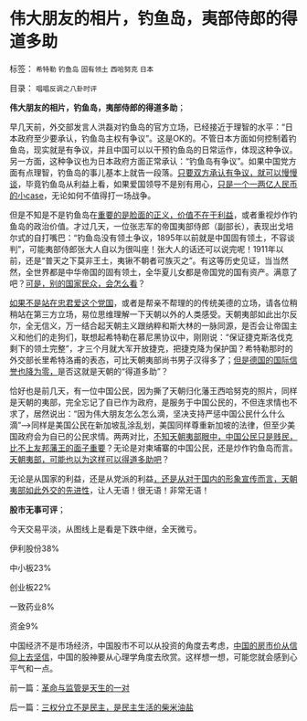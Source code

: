 # 伟大朋友的相片，钓鱼岛，夷部侍郎的得道多助

标签： `希特勒` `钓鱼岛` `固有领土` `西哈努克` `日本` 

目录： `唱唱反调之八卦时评`

**伟大朋友的相片，钓鱼岛，夷部侍郎的得道多助**；

早几天前，外交部发言人洪磊对钓鱼岛的官方立场，已经接近于理智的水平：“日本政府至少要承认，钓鱼岛主权有争议”。这是OK的。不管日本方面如何控制着钓鱼岛，现实就是有争议，并且中国可以以干预钓鱼岛的日常运作，体现这种争议。另一方面，这种争议也为日本政府方面正常承认：“钓鱼岛有争议”。如果中国党方面有点理智，钓鱼岛的事儿基本上就告一段落。[只要双方承认有争议，就可以慢慢谈](http://darthvad.blog.163.com/blog/static/533994702011917035162/)，毕竟钓鱼岛从利益上看，如果爱国领导不是别有用心，[只是一个一两亿人民币的小case](../../../2012/9/10/钓鱼岛面子金贵的成本和价格.md)，无论如何不值得打一场战争。

但是不知是不是钓鱼岛在[重要的是脸面的正义，价值不在于利益](../../../2010/9/25/“拒不妥协，不容谈判”的双边含义.md)，或者重视炒作钓鱼岛的政治价值。才过几天，一位张志军的帝国夷部侍郎（副部长），表现出戈培尔式的自打嘴巴：“钓鱼岛没有领土争议，1895年以前就是中国固有领土，不容谈判”，可能夷部侍郎张大人自以为很叫座！张大人的话还可以说完呢！1911年以前，还是“普天之下莫非王土，夷锹不朝者可族灭之”。有这等历史见证，当当然然，全世界都是中华帝国的固有领土，全华夏儿女都是帝国党的国有资产。满意了吧？[可是，别的国家民众，会怎么看](../../../2010/9/16/侵略的定义；日本向美国宣战，中国将收回钓鱼岛.md)？

[如果不是站在忠君爱这个党国](../../../2011/2/7/君权神授的爱国和国民社会的公德.md)，或者是帮亲不帮理的的传统美德的立场，请各位稍稍站在第三方立场，易位思维理解一下天朝以外的人类感受。天朝夷部如此出尔反尔，全无信义，万一结合起天朝主义跟纳粹和斯大林的一脉同源，是否会让帝国主义和他们的走狗们，联想起希特勒在慕尼黑协议中，刚刚说：“保证捷克斯洛伐克剩下的领土完整”，才三个月就大军开放捷克，把捷克降为保护国？希特勒那时的外交部长里希特洛甫的表态，可比天朝夷部尚书男子汉得多了；[但是德国的国际信誉也降为零，](../../../2010/9/16/侵略的定义；日本向美国宣战，中国将收回钓鱼岛.md)是否这就是天朝的“得道多助”？

恰好也是前几天，有一位中国公民，因为撕了天朝归化藩王西哈努克的照片，同样是天朝的夷部，完全忘记了自已作为政府，是服务于中国公民的，不但连求情也不求了，居然说出：“因为伟大朋友怎么怎么滴，坚决支持严惩中国公民什么什么滴”——>同样是美国公民在新加坡乱涂乱划，美国同样尊重新加坡的法律，但至少美国政府会为自已的公民求情。两两对比，[不知天朝夷部眼中，中国公民只是贱民，比不上友邦藩王的面子重要](../../../2011/11/17/贵族蔑视平民，富人鄙视穷人.md)？无论是对柬埔寨的中国公民，还是炒作钓鱼岛而言。[天朝夷部，可能也以为这样可以得道多助吧](../../../2009/12/13/“得道多助，失道寡助”.md)？

无论是从国家的利益，还是从党派的利益[，还是从对于国内的形象宣传而言，天朝夷部如此外交的先进性](../../../2009/3/25/中国式诡辩：道德祭坛上忠君的义务.md)，让人无语！很无语！非常无语！



**股市无事可评**；

今天交易平淡，从图线上是看是下跌中继，全天微亏。

伊利股份38%

中小板23%

创业板22%

一致药业8%

资金9%



中国经济不是市场经济，中国股市不可以从投资的角度去考虑，[中国的房市价从信仰上去坚信](../../../2011/1/2/炒房不要“懂经济”，打压房价都是买入的良机.md)，中国的股神要从心理学角度去欣赏。这样想一想，可能您就会感到心平气和一点。

前一篇：[革命与监管是天生的一对](../../../2012/10/29/革命与监管是天生的一对.md)

后一篇：[三权分立不是民主，是民主生活的柴米油盐](../../../2012/10/30/三权分立不是民主，是民主生活的柴米油盐.md)